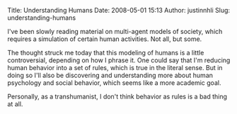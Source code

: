 Title: Understanding Humans
Date: 2008-05-01 15:13
Author: justinnhli
Slug: understanding-humans

I've been slowly reading material on multi-agent models of society,
which requires a simulation of certain human activities. Not all, but
some.

The thought struck me today that this modeling of humans is a little
controversial, depending on how I phrase it. One could say that I'm
reducing human behavior into a set of rules, which is true in the
literal sense. But in doing so I'll also be discovering and
understanding more about human psychology and social behavior, which
seems like a more academic goal.

Personally, as a transhumanist, I don't think behavior as rules is a bad
thing at all.

